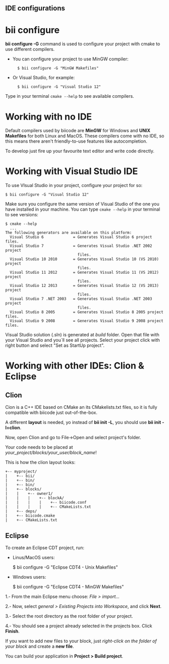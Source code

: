 IDE configurations
------------------
bii configure
=============
**bii configure -G** command is used to configure your project with cmake to use different compilers.

* You can configure your project to use MinGW compiler:
	
		$ bii configure -G "MinGW Makefiles"

* Or Visual Studio, for example:
		
		$ bii configure -G "Visual Studio 12"
 
Type in your terminal ``cmake --help`` to see available compilers.

Working with no IDE
===================
Default compilers used by biicode are **MinGW** for Windows and **UNIX Makefiles** for both Linux and MacOS. These compilers come with no IDE, so this means there aren't friendly-to-use features like autocompletion.

To develop just fire up your favourite text editor and write code directly.

Working with Visual Studio IDE
==============================
To use VIsual Studio in your project, configure your project for so:

	$ bii configure -G "Visual Studio 12"

Make sure you configure the same version of Visual Studio of the one you have installed in your machine.
You can type ``cmake --help`` in your terminal to see versions:

	$ cmake --help
	  ...
	The following generators are available on this platform:
	  Visual Studio 6             = Generates Visual Studio 6 project files.
	  Visual Studio 7             = Generates Visual Studio .NET 2002 project
	                                files.
	  Visual Studio 10 2010       = Generates Visual Studio 10 (VS 2010) project
	                                files.
	  Visual Studio 11 2012       = Generates Visual Studio 11 (VS 2012) project
	                                files.
	  Visual Studio 12 2013       = Generates Visual Studio 12 (VS 2013) project
	                                files.
	  Visual Studio 7 .NET 2003   = Generates Visual Studio .NET 2003 project
	                                files.
	  Visual Studio 8 2005        = Generates Visual Studio 8 2005 project files.
	  Visual Studio 9 2008        = Generates Visual Studio 9 2008 project files.

Visual Studio solution (.sln) is generated at *build* folder. Open that file with your Visual Studio and you`ll see all projects. Select your project click with right button and select "Set as StartUp project".

Working with other IDEs: Clion & Eclipse
========================================

Clion
-----

Cion is a C++ IDE based on CMake an its CMakelists.txt files, so it is fully compatible with biicode just out-of-the-box.

A different **layout** is needed, yo instead of **bii init -L**, you should use **bii init -l=clion**.

Now, open Clion and go to File->Open and select project's folder.

Your code needs to be placed at *your_project/blocks/your_user/block_name*!

This is how the clion layout looks:

	+-- myproject/
	|    +-- bii/
	|    +-- bin/
	|    +-- bin/
	|    +-- blocks/
	|    |    +-- owner1/
	|    |    |    +-- blockA/
    |    |    |    |    +-- biicode.conf
    |    |    |    |    +-- CMakeLists.txt
    |    +-- deps/
	|    +-- biicode.cmake
	|    +-- CMakeLists.txt

Eclipse
-------

To create an Eclipse CDT project, run:

* Linus/MacOS users:

	$ bii configure -G "Eclipse CDT4 - Unix Makefiles"

* Windows users:

	$ bii configure -G "Eclipse CDT4 - MinGW Makefiles"


1.- From the main Eclipse menu choose: *File > import...*

2.- Now, select *general > Existing Projects into Workspace*, and click **Next**.

3.- Select the root directory as the root folder of your project.

4.- You should see a project already selected in the projects box. Click **Finish**.

If you want to add new files to your block, just *right-click on the folder of your block* and create a **new file**.

You can build your application in **Project > Build project**.